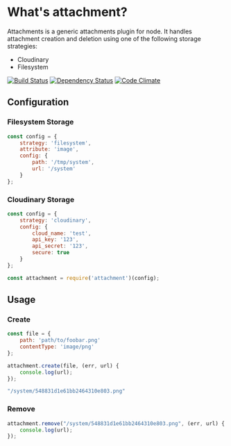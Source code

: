 # What's attachment?

Attachments is a generic attachments plugin for node. 
It handles attachment creation and deletion using one of the following storage strategies:
- Cloudinary
- Filesystem

[![Build Status](https://travis-ci.org/blissbooker/attachment.svg?branch=master)](https://travis-ci.org/blissbooker/attachment)
[![Dependency Status](https://gemnasium.com/blissbooker/attachment.svg)](https://gemnasium.com/blissbooker/attachment)
[![Code Climate](https://codeclimate.com/github/blissbooker/attachment/badges/gpa.svg)](https://codeclimate.com/github/blissbooker/attachment)

## Configuration

### Filesystem Storage

```javascript
const config = {
    strategy: 'filesystem',
    attribute: 'image',
    config: {
        path: '/tmp/system',
        url: '/system'
    }
};
```

### Cloudinary Storage

```javascript
const config = {
    strategy: 'cloudinary',
    config: {
        cloud_name: 'test',
        api_key: '123',
        api_secret: '123',
        secure: true
    }
};
```

```javascript
const attachment = require('attachment')(config);
```

## Usage


### Create

```javascript
const file = {
    path: 'path/to/foobar.png'
    contentType: 'image/png'
};

attachment.create(file, (err, url) {
    console.log(url);
});
```

```javascript
"/system/548831d1e61bb2464310e803.png"
```

### Remove

```javascript
attachment.remove("/system/548831d1e61bb2464310e803.png", (err, url) {
    console.log(url);
});
```
